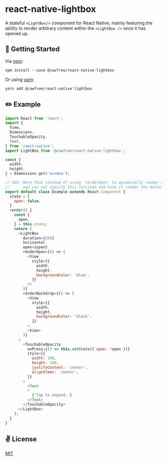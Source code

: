 # react-native-lightbox
A stateful `<LightBox/>` component for React Native, mainly featuring the ability to render arbitrary content within the `<LightBox />` once it has opened up.

## 🚀 Getting Started

Via [npm](https://www.npmjs.com/package/@cawfree/react-native-lightbox):
```
npm install --save @cawfree/react-native-lightbox
```
Or using [yarn](https://www.npmjs.com/package/@cawfree/react-native-lightbox):
```
yarn add @cawfree/react-native'lightbox
```

## ✏️ Example
```javascript
import React from 'react';
import {
  View,
  Dimensions,
  TouchableOpacity,
  Text,
} from 'react-native';
import LightBox from '@cawfree/react-native-lightbox';

const {
  width,
  height,
} = Dimensions.get('window');

// XXX: Note that instead of using `renderOpen` to dynamically render children,
//      you can not specify this function and have it render the default children.
export default class Example extends React.Component {
  state = {
    open: false,
  }
  render() {
    const {
      open,
    } = this.state;
    return (
      <LightBox
        duration={200}
        horizontal
        open={open}
        renderOpen={() => (
          <View
            style={{
              width,
              height,
              backgroundColor: 'blue',
            }}
          />
        )}
        renderBackdrop={() => (
          <View
            style={{
              width,
              height,
              backgroundColor: 'black',
            }}
          >
          <View>
        )}
      >
        <TouchableOpacity
          onPress={() => this.setState({ open: !open })}
          style={{
            width: 100,
            height: 100,
            justifyContent: 'center',
            alignItems: 'center',
          }}
        >
          <Text
          >
            {'Tap to expand.'}
          </Text>
        </TouchableOpacity>
      </LightBox>
    );
  }
}
```

## ✌️ License
[MIT](https://opensource.org/licenses/MIT)
